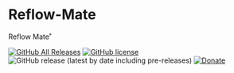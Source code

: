 # Reflow-Mate
 Reflow Mate˚

[![GitHub All Releases](https://img.shields.io/github/downloads/achimpieters/Reflow-Mate/total?color=green)](https://github.com/achimpieters/Reflow-Mate/releases) 
[![GitHub license](https://img.shields.io/badge/License-MIT-yellow.svg)](https://raw.githubusercontent.com/hyperion-project/hyperion.ng/master/LICENSE)
<img alt="GitHub release (latest by date including pre-releases)" src="https://img.shields.io/github/v/release/AchimPieters/Reflow-Mate?include_prereleases">
[![Donate](https://img.shields.io/badge/donate-PayPal-blue.svg)](https://paypal.me/AJFPieters)

